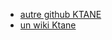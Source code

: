 * [autre github KTANE](https://github.com/dlareau/KTANE-physical/blob/1886ff63d1d6419ffc40cfe18af540e5a0c98d9b/modules/basicWiresModule/instructions.pdf)
* [un wiki Ktane](https://ktane.fandom.com/wiki/Keypad)
